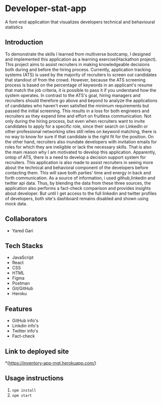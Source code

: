 # Developer-stat-app
A font-end application that visualizes developers technical and behavioural statistics 

## Introduction 


To demonstrate the skills I learned from multiverse bootcamp, I designed and implemented this application as a learning exercise(Hackathon project). This project aims to assist recruiters in making knowledgeable decisions both during and before the hiring process. Currently, application tracking systems (ATS) is used by the majority of recruiters to screen out candidates that standout of from the crowd. However, because the ATS screening process is based on the percentage of keywords in an applicant's resume that match the job criteria, it is possible to pass it if you understand how the system operates. In contrast to the ATS's goal, hiring managers and recruiters should therefore go above and beyond to analyze the applications of candidates who haven't even satisfied the minimum requirements but passed the initial screening. This results in a loss for both engineers and recruiters as they expend time and effort on fruitless communication. Not only during the hiring process, but even when recruiters want to invite candidates to apply for a specific role, since their search on LinkedIn or other professional networking sites still relies on keyword matching, there is no way to know for sure if that candidate is the right fit for the position. On the other hand, recruiters also inundate developers with invitation emails for roles for which they are ineligible or lack the necessary skills. That is also the main reason why I am motivated to develop this application. Apparently, ontop of ATS, there is a need to develop a decision support system for recruiters. This application is also made to assist recruiters in seeing more about the technical and behavioral component of the developers before contacting them. This will save both parties' time and energy in back and forth communication. 
As a source of information, i used github,linkedin and twitter api data. Thus, by blending the data from these three sources, the application also performs a fact-check comparison and provides insights about developer. But until I get access to the full linkedin and twitter profiles of developers, both site's dashboard remains disabled and shown using mock data. 


## Collaborators 

* Yared Gari

## Tech Stacks 

* JavaScript
* React
* CSS
* HTML
* Figma 
* Postman
* Git/GitHub
* Heroku

## Features 

* GitHub info's 
* Linkdin info's
* Twitter info's
* Fact-check 

## Link to deployed site  
*(https://inventory-app-mgt.herokuapp.com/)
## Usage instructions

1. `npm install`
2. `npm start`
